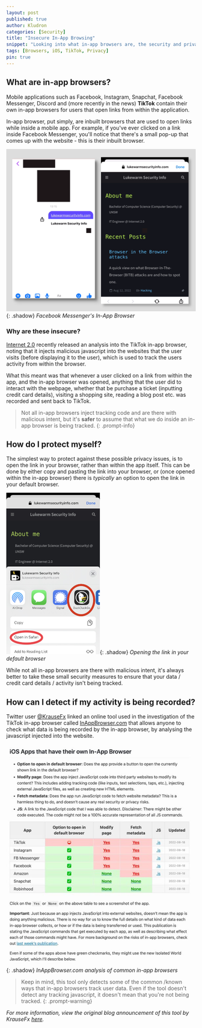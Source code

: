 ```yaml
---
layout: post
published: true
author: Kludron
categories: [Security]
title: "Insecure In-App Browsing"
snippet: "Looking into what in-app browsers are, the security and privacy concerns around them, and how to protect yourself."
tags: [Browsers, iOS, TikTok, Privacy]
pin: true
---
```


## What are in-app browsers?

Mobile applications such as Facebook, Instagram, Snapchat, Facebook Messenger, Discord and (more recently in the news) **TikTok** contain their own in-app browsers for users that
open links from within the application.

In-app browser, put simply, are inbuilt browsers that are used to open links while inside a mobile app. For example, if you've ever clicked on a link
inside Facebook Messenger, you'll notice that there's a small pop-up that comes up with the website - this is their inbuilt browser.

![Facebook Messenger In-App Browser](/assets/img/messenger-in-app-browser.png){: .shadow}
_Facebook Messenger's In-App Browser_

### Why are these insecure?
 
[Internet 2.0](https://internet2-0.com/whitepaper/tiktok-inapp-browsers/) recently released an analysis into the TikTok in-app browser, noting that
it injects malicious javascript into the websites that the user visits (before displaying it to the user), which is used to track the users activity
from within the browser.

What this meant was that whenever a user clicked on a link from within the app, and the in-app browser was opened, anything that the user did to 
interact with the webpage, whether that be purchase a ticket (inputting credit card details), visiting a shopping site, reading a blog post etc. was
recorded and sent back to TikTok.

> Not all in-app browsers inject tracking code and are there with malicious intent, but it's **safer** to assume that what we do inside an in-app
browser is being tracked.
{: .prompt-info}

## How do I protect myself?

The simplest way to protect against these possible privacy issues, is to open the link in your browser, rather than within the app itself.
This can be done by either copy and pasting the link into your browser, or (once opened within the in-app browser) there is *typically* an option to
open the link in your default browser.

![Opening link in browser](/assets/img/messenger-open-in-safari.png){: .shadow}
_Opening the link in your default browser_

While not all in-app browsers are there with malicious intent, it's always better to take these small security
measures to ensure that your data / credit card details / activity isn't being tracked.

## How can I detect if my activity is being recorded?

Twitter user [@KrauseFx](https://twitter.com/KrauseFx/status/1560372215048175617) linked an online tool used in the
investigation of the TikTok in-app browser called [InAppBrowser.com](https://inappbrowser.com/) that allows anyone
to check what data is being recorded by the in-app browser, by analysing the javascript injected into the website.

![iOS in-app browsers analysis](/assets/img/inappbrowser-analysis.png){: .shadow}
_InAppBrowser.com analysis of common in-app browsers_

> Keep in mind, this tool only detects some of the common /known ways that in-app browsers track user data. Even if
the tool doesn't detect any tracking javascript, it doesn't mean that you're not being tracked.
{: .prompt-warning}

*For more information, view the original blog announcement of this tool by KrauseFx [here](https://krausefx.com/blog/announcing-inappbrowsercom-see-what-javascript-commands-get-executed-in-an-in-app-browser).*
